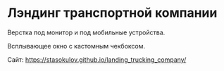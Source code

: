 # Лэндинг транспортной компании
Верстка под монитор и под мобильные устройства.

Всплывающее окно с кастомным чекбоксом.

Сайт: https://stasokulov.github.io/landing_trucking_company/
